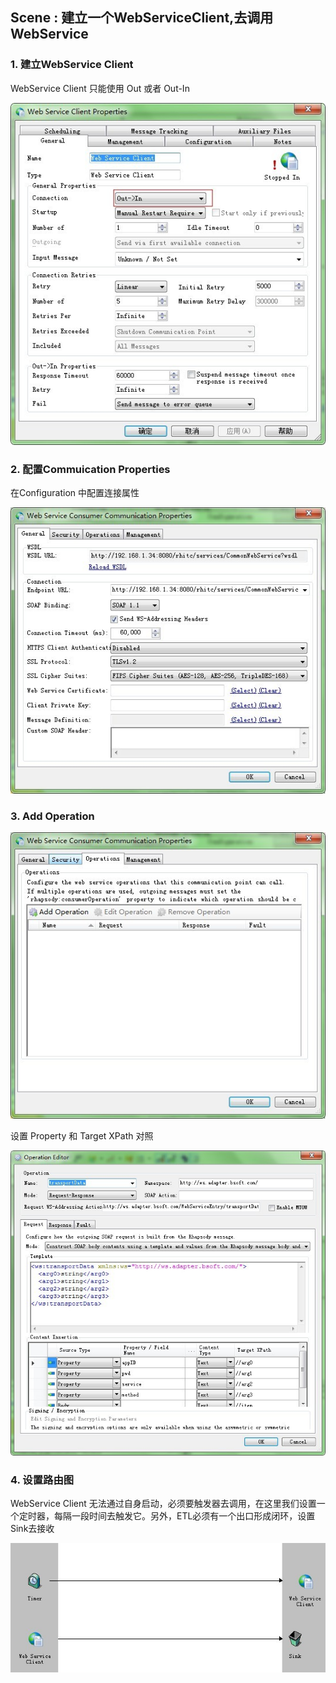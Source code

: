 ## Scene : 建立一个WebServiceClient,去调用WebService ##

### 1. 建立WebService Client ###

WebService Client 只能使用 Out 或者 Out-In 

![](https://github.com/chzhoudy/blog/blob/master/Rhapsody%20v6/Img/2-1.png)

### 2. 配置Commuication Properties ###

在Configuration 中配置连接属性

![](https://github.com/chzhoudy/blog/blob/master/Rhapsody%20v6/Img/2-2.png)

### 3. Add Operation ###

![](https://github.com/chzhoudy/blog/blob/master/Rhapsody%20v6/Img/2-3.png)

设置 Property 和 Target XPath 对照

![](https://github.com/chzhoudy/blog/blob/master/Rhapsody%20v6/Img/2-4.png)


### 4. 设置路由图 ###

WebService Client 无法通过自身启动，必须要触发器去调用，在这里我们设置一个定时器，每隔一段时间去触发它。另外，ETL必须有一个出口形成闭环，设置Sink去接收

![](https://github.com/chzhoudy/blog/blob/master/Rhapsody%20v6/Img/2-5.png)

